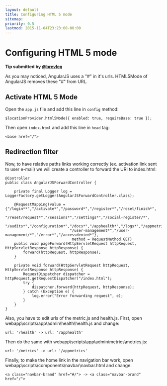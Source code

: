 ```yaml
---
layout: default
title: Configuring HTML 5 mode
sitemap:
priority: 0.5
lastmod: 2015-11-04T23:23:00-00:00
---
```


# Configuring HTML 5 mode

__Tip submitted by [@brevleq](https://github.com/brevleq)__

As you may noticed, AngularJS uses a "#" in it's urls. HTML5Mode of AngularJS removes these "#" from URL.

## Activate HTML 5 Mode

Open the `app.js` file and add this line in `config` method:

    $locationProvider.html5Mode({ enabled: true, requireBase: true });

Then open `index.html` and add this line in `head` tag:

    <base href="/">
    
## Redirection filter     
    
Now, to have relative paths links working correctly (ex. activation link sent to user e-mail) we will create a controller to forward the URI to index.html:
    
    @Controller
    public class AngularJSForwardController {

        private final Logger log = LoggerFactory.getLogger(AngularJSForwardController.class);

        @RequestMapping(value = {"/login**","/activate*","/password*","/register*","/reset/finish*",
                                 "/reset/request*","/sessions*","/settings*","/social-register/*",
                                 "/audits*","/configuration*","/docs*","/apphealth*","/logs*","/appmetrics*",
                                 "/user-management*","/user-management/*","/error*","/accessdenied*"},
                                  method = RequestMethod.GET)
        public void pageForward(HttpServletRequest httpRequest, HttpServletResponse httpResponse) {
            forward(httpRequest, httpResponse);
        }           

        private void forward(HttpServletRequest httpRequest, HttpServletResponse httpResponse) {
            RequestDispatcher dispatcher = httpRequest.getRequestDispatcher("/index.html");
            try {
                dispatcher.forward(httpRequest, httpResponse);
            } catch (Exception e) {
                log.error("Error forwarding request", e);
            }
        }
    }
    
Also, you have to edit urls of the metric.js and health.js. First, open webapp\scripts\app\admin\health\health.js and change:

    url: '/health' -> url: '/apphealth'
    
Then do the same with webapp\scripts\app\admin\metrics\metrics.js:

    url: '/metrics' -> url: '/appmetrics'
    
Finally, to make the home link in the navigation bar work, open webapp\scripts\components\navbar\navbar.html and change:

    <a class="navbar-brand" href="#/"> -> <a class="navbar-brand" href="/">
